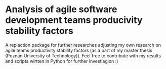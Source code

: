 # Analysis of agile software development teams producivity stability factors

A replaction package for further researches adjusting my own research on agile teams productivity stability factors (as a part of my master thesis (Poznan University of Technology)).
Feel free to contribute with my results and scripts wirtten in Python for further investiagion :)
